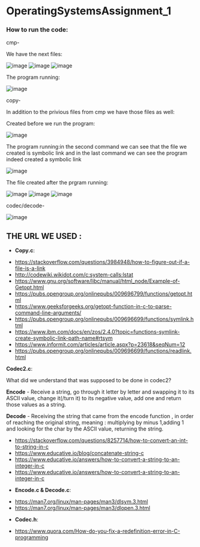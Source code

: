 # OperatingSystemsAssignment_1

### How to run the code:
cmp-

We have the next files:

![image](https://user-images.githubusercontent.com/86705118/203871461-2196ed01-e130-47dd-a32f-99e22d7fc866.png)
![image](https://user-images.githubusercontent.com/86705118/203871504-7c2d4f89-ec34-4b84-9bdb-07cb36979060.png)
![image](https://user-images.githubusercontent.com/86705118/203871359-71bb2d81-7302-48ee-bf2b-6cce820e5418.png)

The program running:

![image](https://user-images.githubusercontent.com/86705118/203871400-02032f20-9622-4a6b-8b61-1275d24c70d1.png)

copy-

In addition to the privious files from cmp we have those files as well:

Created before we run the program:

![image](https://user-images.githubusercontent.com/86705118/203871771-444273d7-8f8a-4b67-aa59-ea4ecb4550b6.png)

The program running:in the second command we can see that the file we created is symbolic link and in the last command we can see the program indeed created a symbolic link

![image](https://user-images.githubusercontent.com/86705118/203871814-673c8a02-c2c0-4a66-9d1d-35bb70ef58f5.png)

The file created after the prgram running:

![image](https://user-images.githubusercontent.com/86705118/203872074-2857ca81-5a2d-4387-9097-efff59b6f772.png)
![image](https://user-images.githubusercontent.com/86705118/203872008-1856c009-702e-479a-82f6-afe0933cc4a0.png)
![image](https://user-images.githubusercontent.com/86705118/203871966-cff9567d-45fb-4aa8-8ba8-2e0489b9f486.png)

codec/decode-

![image](https://user-images.githubusercontent.com/86705118/204111025-0b1c141f-fcde-4cb0-8a5b-54b9f44129f3.png)


## THE URL WE USED :
+ **Copy.c**:

 * https://stackoverflow.com/questions/3984948/how-to-figure-out-if-a-file-is-a-link
 * http://codewiki.wikidot.com/c:system-calls:lstat
 * https://www.gnu.org/software/libc/manual/html_node/Example-of-Getopt.html
 * https://pubs.opengroup.org/onlinepubs/009696799/functions/getopt.html
 * https://www.geeksforgeeks.org/getopt-function-in-c-to-parse-command-line-arguments/
 * https://pubs.opengroup.org/onlinepubs/009696699/functions/symlink.html
 * https://www.ibm.com/docs/en/zos/2.4.0?topic=functions-symlink-create-symbolic-link-path-name#rtsym
 * https://www.informit.com/articles/article.aspx?p=23618&seqNum=12
 * https://pubs.opengroup.org/onlinepubs/009696699/functions/readlink.html
  
 **Codec2.c**:
 
 What did we understand that was supposed to be done in codec2?
 
 **Encode** - Receive a string, go through it letter by letter and swapping it to its ASCII value, change it(/turn it) to its negative value, add one and return those values as a string.
 
**Decode** - Receiving the string that came from the encode function , in order of reaching the original string, meaning : multiplying by minus            1,adding 1 and looking for the char by the ASCII value, returning the string.
 
  * https://stackoverflow.com/questions/8257714/how-to-convert-an-int-to-string-in-c
  * https://www.educative.io/blog/concatenate-string-c
  * https://www.educative.io/answers/how-to-convert-a-string-to-an-integer-in-c
  * https://www.educative.io/answers/how-to-convert-a-string-to-an-integer-in-c

 + **Encode.c & Decode.c**:
 * https://man7.org/linux/man-pages/man3/dlsym.3.html 
 * https://man7.org/linux/man-pages/man3/dlopen.3.html 


  + **Codec.h**:
  * https://www.quora.com/How-do-you-fix-a-redefinition-error-in-C-programming
